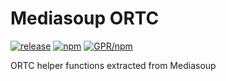 # Mediasoup ORTC

[![release](https://img.shields.io/github/v/release/Mafalda-SFU/Mediasoup-ORTC)](https://github.com/Mafalda-SFU/Mediasoup-ORTC/releases/latest)
[![npm](https://img.shields.io/npm/v/@mafalda-sfu/mediasoup-ortc.svg)](https://www.npmjs.com/package/@mafalda-sfu/mediasoup-ortc)
[![GPR/npm](https://img.shields.io/endpoint?url=https://gist.githubusercontent.com/mafalda-bot/33f5f823ed889cc877e1515e6e75bc22/raw/mediasoup-ortc.json)](https://gist.github.com/mafalda-bot/33f5f823ed889cc877e1515e6e75bc22#mediasoup-ortc-json)

ORTC helper functions extracted from Mediasoup
